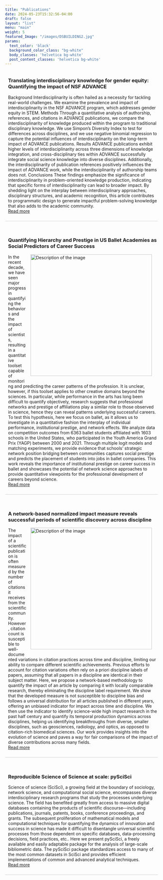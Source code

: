 ```yaml
---
title: "Publications"
date: 2024-05-23T15:32:56-04:00
draft: false
layout: "list"
menu: "main"
weight: 5
featured_Image: "/images/DSBUILDING2.jpg"
params:
  text_color: 'black'
  background_color_class: "bg-white"
  body_classes: 'helvetica bg-white'
  post_content_classes: 'helvetica bg-white'
---
```


<style>
  .projects-container {
    display: flex;
    flex-direction: column;
    gap: 20px; /* Adjust the space between projects as needed */
  }

  .project {
    display: flex;
    align-items: center;
    border-bottom: 1px solid #ccc; /* Add border line between projects */
    padding-bottom: 10px;
    margin-bottom: 10px;
  }

  .project img {
    width: 150px; /* Adjust image size as needed */
    height: auto;
    margin-right: 20px; /* Space between image and text */
  }

  .project-description {
    flex: 1; /* Make description take remaining space */
    text-align: left;
    padding-left: 10px;
  }
</style>

<div class="projects-container">
  <div class="project">
    <div class="project-description">
      <h3>Translating interdisciplinary knowledge for gender equity: Quantifying the impact of NSF ADVANCE</h3>
      <p>
      Background Interdisciplinarity is often hailed as a necessity for tackling real-world challenges. We examine the prevalence and impact of interdisciplinarity in the NSF ADVANCE program, which addresses gender equity in STEM. Methods Through a quantitative analysis of authorship, references, and citations in ADVANCE publications, we compare the interdisciplinarity of knowledge produced within the program to traditional disciplinary knowledge. We use Simpon’s Diversity Index to test for differences across disciplines, and we use negative binomial regression to capture the potential influences of interdisciplinarity on the long-term impact of ADVANCE publications. Results ADVANCE publications exhibit higher levels of interdisciplinarity across three dimensions of knowledge integration, and cross-disciplinary ties within ADVANCE successfully integrate social science knowledge into diverse disciplines. Additionally, the interdisciplinarity of publication references positively influences the impact of ADVANCE work, while the interdisciplinarity of authorship teams does not. Conclusions These findings emphasize the significance of interdisciplinarity in problem-oriented knowledge production, indicating that specific forms of interdisciplinarity can lead to broader impact. By shedding light on the interplay between interdisciplinary approaches, disciplinary structures, and academic recognition, this article contributes to programmatic design to generate impactful problem-solving knowledge that also adds to the academic community. <br>
      <a href="https://onlinelibrary.wiley.com/doi/full/10.1111/ssqu.13339" target="_blank">Read more</a>
      </p>
    </div>
  </div>

  <div class="project">
    <div class="project-description">
      <h3>Quantifying Hierarchy and Prestige in US Ballet Academies as Social Predictors of Career Success</h3>
      <div style="float: right; margin-left: 1em; margin-bottom: 1em;">
        <img src="/images/ballet_pub.png" alt="Description of the image" style="width: 400px;">
      </div>
      <p>
      In the recent decade, we have seen major progress in quantifying the behaviors and the impact of scientists, resulting in a quantitative toolset capable of monitoring and predicting the career patterns of the profession. It is unclear, however, if this toolset applies to other creative domains beyond the sciences. In particular, while performance in the arts has long been difficult to quantify objectively, research suggests that professional networks and prestige of affiliations play a similar role to those observed in science, hence they can reveal patterns underlying successful careers. To test this hypothesis, here we focus on ballet, as it allows us to investigate in a quantitative fashion the interplay of individual performance, institutional prestige, and network effects. We analyze data on competition outcomes from 6363 ballet students affiliated with 1603 schools in the United States, who participated in the Youth America Grand Prix (YAGP) between 2000 and 2021. Through multiple logit models and matching experiments, we provide evidence that schools’ strategic network position bridging between communities captures social prestige and predicts the placement of students into jobs in ballet companies. This work reveals the importance of institutional prestige on career success in ballet and showcases the potential of network science approaches to provide quantitative viewpoints for the professional development of careers beyond science. <br>
      <a href="https://www.nature.com/articles/s41598-023-44563-z" target="_blank">Read more</a>
      </p>
    </div>
  </div>

  <div class="project">
    <div class="project-description">
      <h3>A network-based normalized impact measure reveals successful periods of scientific discovery across discipline</h3>
      <div style="float: right; margin-left: 1em; margin-bottom: 1em;">
        <img src="/images/pnas_pub.png" alt="Description of the image" style="width: 400px;">
      </div>
      <p>The impact of a scientific publication is often measured by the number of citations it receives from the scientific community. However, citation count is susceptible to well-documented variations in citation practices across time and discipline, limiting our ability to compare different scientific achievements. Previous efforts to account for citation variations often rely on a priori discipline labels of papers, assuming that all papers in a discipline are identical in their subject matter. Here, we propose a network-based methodology to quantify the impact of an article by comparing it with locally comparable research, thereby eliminating the discipline label requirement. We show that the developed measure is not susceptible to discipline bias and follows a universal distribution for all articles published in different years, offering an unbiased indicator for impact across time and discipline. We then use the indicator to identify science-wide high impact research in the past half century and quantify its temporal production dynamics across disciplines, helping us identifying breakthroughs from diverse, smaller disciplines, such as geosciences, radiology, and optics, as opposed to citation-rich biomedical sciences. Our work provides insights into the evolution of science and paves a way for fair comparisons of the impact of diverse contributions across many fields. <br>
      <a href="https://www.pnas.org/doi/10.1073/pnas.2309378120" target="_blank">Read more</a>
      </p>
    </div>
  </div>

  <div class="project">
    <div class="project-description">
      <h3>Reproducible Science of Science at scale: pySciSci</h3>
      <p>Science of science (SciSci), a growing field at the boundary of sociology, network science, and computational social science, encompasses diverse interdisciplinary research programs that study the processes underlying science. The field has benefited greatly from access to massive digital databases containing the products of scientific discourse—including publications, journals, patents, books, conference proceedings, and grants. The subsequent proliferation of mathematical models and computational techniques for quantifying the dynamics of innovation and success in science has made it difficult to disentangle universal scientific processes from those dependent on specific databases, data-processing decisions, field practices, etc.. Here we present pySciSci, a freely available and easily adaptable package for the analysis of large-scale bibliometric data. The pySciSci package standardizes access to many of the most common datasets in SciSci and provides efficient implementations of common and advanced analytical techniques. <br>
      <a href="https://direct.mit.edu/qss/article/4/3/700/115875/Reproducible-science-of-science-at-scale-pySciSci" target="_blank">Read more</a></p>
    </div>
  </div>
</div>
